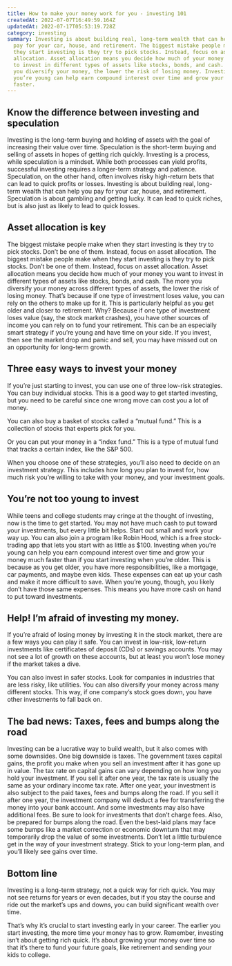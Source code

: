 ```yaml
---
title: How to make your money work for you - investing 101
createdAt: 2022-07-07T16:49:59.164Z
updatedAt: 2022-07-17T05:53:19.728Z
category: investing
summary: Investing is about building real, long-term wealth that can help you
  pay for your car, house, and retirement. The biggest mistake people make when
  they start investing is they try to pick stocks. Instead, focus on asset
  allocation. Asset allocation means you decide how much of your money you want
  to invest in different types of assets like stocks, bonds, and cash. The more
  you diversify your money, the lower the risk of losing money. Investing when
  you’re young can help earn compound interest over time and grow your money
  faster.
---
```


## Know the difference between investing and speculation

Investing is the long-term buying and holding of assets with the goal of increasing their value over time. Speculation is the short-term buying and selling of assets in hopes of getting rich quickly. Investing is a process, while speculation is a mindset. While both processes can yield profits, successful investing requires a longer-term strategy and patience. Speculation, on the other hand, often involves risky high-return bets that can lead to quick profits or losses. Investing is about building real, long-term wealth that can help you pay for your car, house, and retirement. Speculation is about gambling and getting lucky. It can lead to quick riches, but is also just as likely to lead to quick losses.

## Asset allocation is key

The biggest mistake people make when they start investing is they try to pick stocks. Don’t be one of them. Instead, focus on asset allocation. The biggest mistake people make when they start investing is they try to pick stocks. Don’t be one of them. Instead, focus on asset allocation. Asset allocation means you decide how much of your money you want to invest in different types of assets like stocks, bonds, and cash. The more you diversify your money across different types of assets, the lower the risk of losing money. That’s because if one type of investment loses value, you can rely on the others to make up for it. This is particularly helpful as you get older and closer to retirement. Why? Because if one type of investment loses value (say, the stock market crashes), you have other sources of income you can rely on to fund your retirement. This can be an especially smart strategy if you’re young and have time on your side. If you invest, then see the market drop and panic and sell, you may have missed out on an opportunity for long-term growth.

## Three easy ways to invest your money

If you’re just starting to invest, you can use one of three low-risk strategies. You can buy individual stocks. This is a good way to get started investing, but you need to be careful since one wrong move can cost you a lot of money. 

 You can also buy a basket of stocks called a “mutual fund.” This is a collection of stocks that experts pick for you. 

Or you can put your money in a “index fund.” This is a type of mutual fund that tracks a certain index, like the S&P 500. 

When you choose one of these strategies, you’ll also need to decide on an investment strategy. This includes how long you plan to invest for, how much risk you’re willing to take with your money, and your investment goals.

## You’re not too young to invest

While teens and college students may cringe at the thought of investing, now is the time to get started. You may not have much cash to put toward your investments, but every little bit helps. Start out small and work your way up. You can also join a program like Robin Hood, which is a free stock-trading app that lets you start with as little as $100. Investing when you’re young can help you earn compound interest over time and grow your money much faster than if you start investing when you’re older. This is because as you get older, you have more responsibilities, like a mortgage, car payments, and maybe even kids. These expenses can eat up your cash and make it more difficult to save. When you’re young, though, you likely don’t have those same expenses. This means you have more cash on hand to put toward investments.

## Help! I’m afraid of investing my money.

If you’re afraid of losing money by investing it in the stock market, there are a few ways you can play it safe. You can invest in low-risk, low-return investments like certificates of deposit (CDs) or savings accounts. You may not see a lot of growth on these accounts, but at least you won’t lose money if the market takes a dive.

You can also invest in safer stocks. Look for companies in industries that are less risky, like utilities. You can also diversify your money across many different stocks. This way, if one company’s stock goes down, you have other investments to fall back on.

## The bad news: Taxes, fees and bumps along the road

Investing can be a lucrative way to build wealth, but it also comes with some downsides. One big downside is taxes. The government taxes capital gains, the profit you make when you sell an investment after it has gone up in value. The tax rate on capital gains can vary depending on how long you hold your investment. If you sell it after one year, the tax rate is usually the same as your ordinary income tax rate. After one year, your investment is also subject to the paid taxes, fees and bumps along the road. If you sell it after one year, the investment company will deduct a fee for transferring the money into your bank account. And some investments may also have additional fees. Be sure to look for investments that don’t charge fees. Also, be prepared for bumps along the road. Even the best-laid plans may face some bumps like a market correction or economic downturn that may temporarily drop the value of some investments. Don’t let a little turbulence get in the way of your investment strategy. Stick to your long-term plan, and you’ll likely see gains over time.

## Bottom line

Investing is a long-term strategy, not a quick way for rich quick. You may not see returns for years or even decades, but if you stay the course and ride out the market’s ups and downs, you can build significant wealth over time. 

That’s why it’s crucial to start investing early in your career. The earlier you start investing, the more time your money has to grow. Remember, investing isn’t about getting rich quick. It’s about growing your money over time so that it’s there to fund your future goals, like retirement and sending your kids to college.
